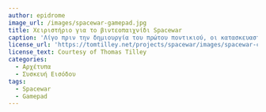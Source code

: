```yaml
---
author: epidrome
image_url: /images/spacewar-gamepad.jpg
title: Χειριστήριο για το βιντεοπαιχνίδι Spacewar 
caption: 'Λίγο πριν την δημιουργία του πρώτου ποντικιού, οι κατασκευαστές του βίντεο παιχνιδιού Spacewar δημιούργησαν την πρώτη συσκευή χειρισμού ειδικά για βίντεο παιχνίδι, γιατί τα κουμπιά ελέγχου του υπολογιστή γενικής χρήσης δεν ήταν αρκετά πρακτικά για αυτόν τον σκοπό. Με αυτόν τον τρόπο δημιούργησαν μια νέα κατηγορία περιφερειακών, η οποία τις επόμενες δεκαετίες θα γεμίσει με πολλές διαφορετικές συσκευές εισόδου.' 
license_url: 'https://tomtilley.net/projects/spacewar/images/spacewar-controller.jpg' 
license_text: Courtesy of Thomas Tilley 
categories:
  - Αρχέτυπα
  - Συσκευή Εισόδου 
tags:
  - Spacewar 
  - Gamepad 
---
```

